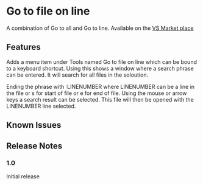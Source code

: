 # Go to file on line

A combination of Go to all and Go to line.
Available on the [VS Market place](https://marketplace.visualstudio.com/items?itemName=BdSoftware.GoToFileOnLine2022) 

## Features

Adds a menu item under Tools named Go to file on line which can be bound to a keyboard shortcut.
Using this shows a window where a search phrase can be entered. It will search for all files in the soloution.

Ending the phrase with :LINENUMBER where LINENUMBER can be a line in the file or s for start of file or e for end of file.
Using the mouse or arrow keys a search result can be selected. This file will then be opened with the LINENUMBER line selected.

## Known Issues

## Release Notes

### 1.0

Initial release

